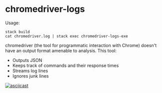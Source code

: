 # chromedriver-logs

Usage:

```
stack build
cat chromedriver.log | stack exec chromedriver-logs-exe
```

chromedriver (the tool for programmatic interaction with Chrome) doesn't have an output format amenable to analysis. This tool:

- Outputs JSON
- Keeps track of commands and their response times
- Streams log lines
- Ignores junk lines

[![asciicast](https://asciinema.org/a/44dRKLg0E2Mp9CXrZb113IHAK.png)](https://asciinema.org/a/44dRKLg0E2Mp9CXrZb113IHAK)
